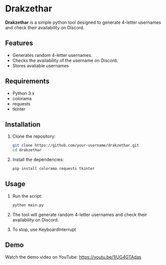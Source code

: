 # Drakzethar

**Drakzethar** is a simple python tool designed to generate 4-letter usernames and check their availability on Discord. 

## Features

- Generates random 4-letter usernames.
- Checks the availability of the username on Discord.
- Stores avaliable usernames

## Requirements

- Python 3.x
- colorama
- requests
- tkinter

## Installation

1. Clone the repository:
    ```bash
    git clone https://github.com/your-username/drakzethar.git
    cd drakzethar
    ```

2. Install the dependencies:
    ```bash
    pip install colorama requests tkinter
    ```

## Usage

1. Run the script:
    ```bash
    python main.py
    ```

2. The tool will generate random 4-letter usernames and check their availability on Discord.
3. To stop, use KeyboardInterrupt

## Demo

Watch the demo video on YouTube: https://youtu.be/1IUG4GTAdas
